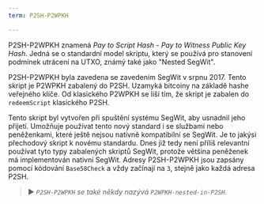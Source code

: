 ```yaml
---
term: P2SH-P2WPKH

---
```

P2SH-P2WPKH znamená *Pay to Script Hash - Pay to Witness Public Key Hash*. Jedná se o standardní model skriptu, který se používá pro stanovení podmínek utrácení na UTXO, známý také jako "Nested SegWit".

P2SH-P2WPKH byla zavedena se zavedením SegWit v srpnu 2017. Tento skript je P2WPKH zabalený do P2SH. Uzamyká bitcoiny na základě hashe veřejného klíče. Od klasického P2WPKH se liší tím, že skript je zabalen do `redeemScript` klasického P2SH.

Tento skript byl vytvořen při spuštění systému SegWit, aby usnadnil jeho přijetí. Umožňuje používat tento nový standard i se službami nebo peněženkami, které ještě nejsou nativně kompatibilní se SegWit. Je to jakýsi přechodový skript k novému standardu. Dnes již tedy není příliš relevantní používat tyto typy zabalených skriptů SegWit, protože většina peněženek má implementován nativní SegWit. Adresy P2SH-P2WPKH jsou zapsány pomocí kódování `Base58Check` a vždy začínají na `3`, stejně jako každá adresa P2SH.

> ► *`P2SH-P2WPKH` se také někdy nazývá `P2WPKH-nested-in-P2SH`.*